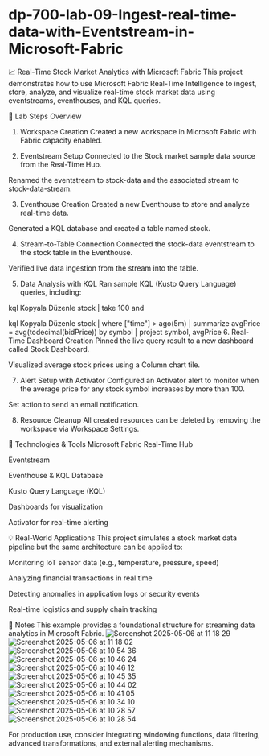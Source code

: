 # dp-700-lab-09-Ingest-real-time-data-with-Eventstream-in-Microsoft-Fabric
📈 Real-Time Stock Market Analytics with Microsoft Fabric
This project demonstrates how to use Microsoft Fabric Real-Time Intelligence to ingest, store, analyze, and visualize real-time stock market data using eventstreams, eventhouses, and KQL queries.

🔧 Lab Steps Overview
1. Workspace Creation
Created a new workspace in Microsoft Fabric with Fabric capacity enabled.

2. Eventstream Setup
Connected to the Stock market sample data source from the Real-Time Hub.

Renamed the eventstream to stock-data and the associated stream to stock-data-stream.

3. Eventhouse Creation
Created a new Eventhouse to store and analyze real-time data.

Generated a KQL database and created a table named stock.

4. Stream-to-Table Connection
Connected the stock-data eventstream to the stock table in the Eventhouse.

Verified live data ingestion from the stream into the table.

5. Data Analysis with KQL
Ran sample KQL (Kusto Query Language) queries, including:

kql
Kopyala
Düzenle
stock
| take 100
and

kql
Kopyala
Düzenle
stock
| where ["time"] > ago(5m)
| summarize avgPrice = avg(todecimal(bidPrice)) by symbol
| project symbol, avgPrice
6. Real-Time Dashboard Creation
Pinned the live query result to a new dashboard called Stock Dashboard.

Visualized average stock prices using a Column chart tile.

7. Alert Setup with Activator
Configured an Activator alert to monitor when the average price for any stock symbol increases by more than 100.

Set action to send an email notification.

8. Resource Cleanup
All created resources can be deleted by removing the workspace via Workspace Settings.

🧰 Technologies & Tools
Microsoft Fabric Real-Time Hub

Eventstream

Eventhouse & KQL Database

Kusto Query Language (KQL)

Dashboards for visualization

Activator for real-time alerting

💡 Real-World Applications
This project simulates a stock market data pipeline but the same architecture can be applied to:

Monitoring IoT sensor data (e.g., temperature, pressure, speed)

Analyzing financial transactions in real time

Detecting anomalies in application logs or security events

Real-time logistics and supply chain tracking

📌 Notes
This example provides a foundational structure for streaming data analytics in Microsoft Fabric.
![Screenshot 2025-05-06 at 11 18 29](https://github.com/user-attachments/assets/d0517f3d-8660-4cbe-89b6-0f7ad760f4c9)
![Screenshot 2025-05-06 at 11 18 02](https://github.com/user-attachments/assets/7c0041c4-0323-4ecd-ae97-9c9b8d069d83)
![Screenshot 2025-05-06 at 10 54 36](https://github.com/user-attachments/assets/bbf54222-c957-4ff1-a458-a1302aa78ac5)
![Screenshot 2025-05-06 at 10 46 24](https://github.com/user-attachments/assets/483cc890-394b-4d9d-a2c1-1fd540f88808)
![Screenshot 2025-05-06 at 10 46 12](https://github.com/user-attachments/assets/796e95a0-20ee-4d89-af94-0d2dae486669)
![Screenshot 2025-05-06 at 10 45 35](https://github.com/user-attachments/assets/e5123f4d-d57a-492f-bb79-bf04cd425e8a)
![Screenshot 2025-05-06 at 10 44 02](https://github.com/user-attachments/assets/6f380242-4ec8-4f91-a4eb-9eda2d1087c3)
![Screenshot 2025-05-06 at 10 41 05](https://github.com/user-attachments/assets/d45205b1-6c8e-44c6-bbb5-1faf5e6746f3)
![Screenshot 2025-05-06 at 10 34 10](https://github.com/user-attachments/assets/e6a2810b-f095-4bb3-940d-80880fe8294d)
![Screenshot 2025-05-06 at 10 28 57](https://github.com/user-attachments/assets/5edfa38c-0f56-43f5-8e70-557f8bdff2fb)
![Screenshot 2025-05-06 at 10 28 54](https://github.com/user-attachments/assets/0e245324-d7d9-4c9b-80eb-b14f1d33d15c)



For production use, consider integrating windowing functions, data filtering, advanced transformations, and external alerting mechanisms.
